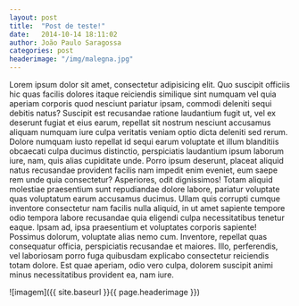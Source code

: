 ```yaml
---
layout: post
title:  "Post de teste!"
date:   2014-10-14 18:11:02
author: João Paulo Saragossa
categories: post
headerimage: "/img/malegna.jpg"
---
```

Lorem ipsum dolor sit amet, consectetur adipisicing elit. Quo suscipit officiis hic quas facilis dolores itaque reiciendis similique sint numquam vel quia aperiam corporis quod nesciunt pariatur ipsam, commodi deleniti sequi debitis natus? Suscipit est recusandae ratione laudantium fugit ut, vel ex deserunt fugiat et eius earum, repellat sit nostrum nesciunt accusamus aliquam numquam iure culpa veritatis veniam optio dicta deleniti sed rerum. Dolore numquam iusto repellat id sequi earum voluptate et illum blanditiis obcaecati culpa ducimus distinctio, perspiciatis laudantium ipsum laborum iure, nam, quis alias cupiditate unde. Porro ipsum deserunt, placeat aliquid natus recusandae provident facilis nam impedit enim eveniet, eum saepe rem unde quia consectetur? Asperiores, odit dignissimos! Totam aliquid molestiae praesentium sunt repudiandae dolore labore, pariatur voluptate quas voluptatum earum accusamus ducimus. Ullam quis corrupti cumque inventore consectetur nam facilis nulla aliquid, in ut amet sapiente tempore odio tempora labore recusandae quia eligendi culpa necessitatibus tenetur eaque. Ipsam ad, ipsa praesentium et voluptates corporis sapiente! Possimus dolorum, voluptate alias nemo cum. Inventore, repellat quas consequatur officia, perspiciatis recusandae et maiores. Illo, perferendis, vel laboriosam porro fuga quibusdam explicabo consectetur reiciendis totam dolore. Est quae aperiam, odio vero culpa, dolorem suscipit animi minus necessitatibus provident ea, nam iure.

![imagem]({{ site.baseurl }}{{ page.headerimage }})